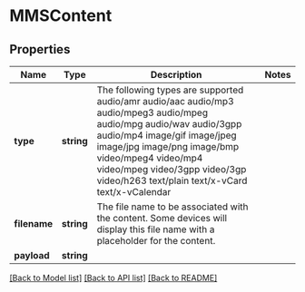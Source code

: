 # MMSContent

## Properties
Name | Type | Description | Notes
------------ | ------------- | ------------- | -------------
**type** | **string** | The following types are supported audio/amr  audio/aac  audio/mp3  audio/mpeg3  audio/mpeg  audio/mpg  audio/wav  audio/3gpp  audio/mp4  image/gif  image/jpeg  image/jpg  image/png  image/bmp  video/mpeg4  video/mp4  video/mpeg  video/3gpp  video/3gp  video/h263  text/plain  text/x-vCard  text/x-vCalendar | 
**filename** | **string** | The file name to be associated with the content. Some devices will display this file name with a placeholder for the content. | 
**payload** | **string** |  | 

[[Back to Model list]](../README.md#documentation-for-models) [[Back to API list]](../README.md#documentation-for-api-endpoints) [[Back to README]](../README.md)



